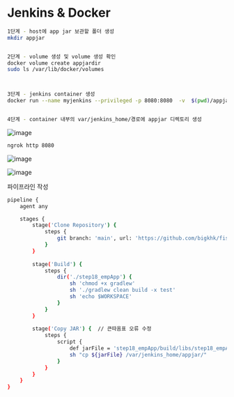 # Jenkins & Docker

```bash
1단계 - host에 app jar 보관할 폴더 생성
mkdir appjar


2단계 - volume 생성 및 volume 생성 확인
docker volume create appjardir
sudo ls /var/lib/docker/volumes



3단계 - jenkins container 생성
docker run --name myjenkins --privileged -p 8080:8080  -v  $(pwd)/appjardir:/var/jenkins_home/appjar   jenkins/jenkins:lts-jdk17


4단계 - container 내부의 var/jenkins_home/경로에 appjar 디렉토리 생성
```
![image](https://github.com/user-attachments/assets/fc917ee5-85be-4497-9006-ffe34c9c3e05)
```bash
ngrok http 8080
```

![image](https://github.com/user-attachments/assets/ae34c958-5a51-4fcd-9c7a-932b916ea1da)

![image](https://github.com/user-attachments/assets/3c1c60e3-0b84-4088-9e91-27b5b6daa822)

파이프라인 작성
```bash
pipeline {
    agent any

    stages {
        stage('Clone Repository') {
            steps {
                git branch: 'main', url: 'https://github.com/bigkhk/fisatest.git'
            }
        }
          
        stage('Build') {
            steps {
                dir('./step18_empApp') {                   
                    sh 'chmod +x gradlew'                    
                    sh './gradlew clean build -x test'
                    sh 'echo $WORKSPACE'
                }
            }
        }
        
        stage('Copy JAR') {  // 큰따옴표 오류 수정
            steps {
                script {
                    def jarFile = 'step18_empApp/build/libs/step18_empApp-0.0.1-SNAPSHOT.jar'                   
                    sh "cp ${jarFile} /var/jenkins_home/appjar/"
                }
            }
        }
    }
}
```

